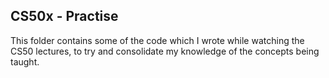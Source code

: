 ## CS50x - Practise

This folder contains some of the code which I wrote while watching the CS50 lectures, to try and consolidate my knowledge of the concepts being taught.
